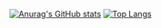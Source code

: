 [![Anurag's GitHub stats](https://github-readme-stats.vercel.app/api?username=gsoosk&theme=calm&hide=prs&count_private=true&show_icons=true&include_all_commits=true)](https://github.com/anuraghazra/github-readme-stats) 
[![Top Langs](https://github-readme-stats.vercel.app/api/top-langs/?username=gsoosk&layout=compact&langs_count=9&hide=html,jupyter%20notebook,tex&theme=calm)](https://github.com/anuraghazra/github-readme-stats)
